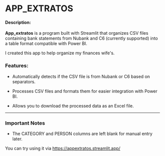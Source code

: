 # APP_EXTRATOS
#### Description:

**App_extratos** is a program built with Streamlit that organizes CSV files containing bank statements from Nubank and C6 (currently supported) into a table format compatible with Power BI.

I created this app to help organize my finances wife's.

### Features:

- Automatically detects if the CSV file is from Nubank or C6 based on separators.

- Processes CSV files and formats them for easier integration with Power BI.

- Allows you to download the processed data as an Excel file.

---

### Important Notes

- The CATEGORY and PERSON columns are left blank for manual entry later.

You can try using it via https://appextratos.streamlit.app/

